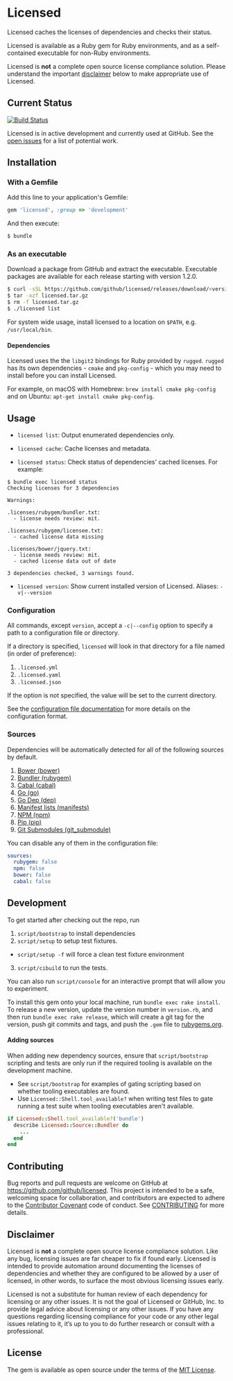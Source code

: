 # Licensed

Licensed caches the licenses of dependencies and checks their status.

Licensed is available as a Ruby gem for Ruby environments, and as a self-contained executable for non-Ruby environments.

Licensed is **not** a complete open source license compliance solution. Please understand the important [disclaimer](#disclaimer) below to make appropriate use of Licensed.

## Current Status

[![Build Status](https://travis-ci.org/github/licensed.svg?branch=master)](https://travis-ci.org/github/licensed)

Licensed is in active development and currently used at GitHub.  See the [open issues](https://github.com/github/licensed/issues) for a list of potential work.

## Installation

### With a Gemfile

Add this line to your application's Gemfile:

```ruby
gem 'licensed', :group => 'development'
```

And then execute:

```bash
$ bundle
```

### As an executable

Download a package from GitHub and extract the executable.  Executable packages are available for each release starting with version 1.2.0.

```bash
$ curl -sSL https://github.com/github/licensed/releases/download/<version>/licensed-<version>-<os>-x64.tar.gz > licensed.tar.gz
$ tar -xzf licensed.tar.gz
$ rm -f licensed.tar.gz
$ ./licensed list
```

For system wide usage, install licensed to a location on `$PATH`, e.g. `/usr/local/bin`.

#### Dependencies

Licensed uses the the `libgit2` bindings for Ruby provided by `rugged`. `rugged` has its own dependencies - `cmake` and `pkg-config` - which you may need to install before you can install Licensed.

For example, on macOS with Homebrew: `brew install cmake pkg-config` and on Ubuntu: `apt-get install cmake pkg-config`.

## Usage

- `licensed list`: Output enumerated dependencies only.

- `licensed cache`: Cache licenses and metadata.

- `licensed status`: Check status of dependencies' cached licenses. For example:

```
$ bundle exec licensed status
Checking licenses for 3 dependencies

Warnings:

.licenses/rubygem/bundler.txt:
  - license needs review: mit.

.licenses/rubygem/licensee.txt:
  - cached license data missing

.licenses/bower/jquery.txt:
  - license needs review: mit.
  - cached license data out of date

3 dependencies checked, 3 warnings found.
```

- `licensed version`: Show current installed version of Licensed. Aliases: `-v|--version`

### Configuration

All commands, except `version`, accept a `-c|--config` option to specify a path to a configuration file or directory.

If a directory is specified, `licensed` will look in that directory for a file named (in order of preference):
1. `.licensed.yml`
2. `.licensed.yaml`
3. `.licensed.json`

If the option is not specified, the value will be set to the current directory.

See the [configuration file documentation](./docs/configuration.md) for more details on the configuration format.

### Sources

Dependencies will be automatically detected for all of the following sources by default.
1. [Bower (bower)](./docs/sources/bower.md)
2. [Bundler (rubygem)](./docs/sources/bundler.md)
3. [Cabal (cabal)](./docs/sources/cabal.md)
4. [Go (go)](./docs/sources/go.md)
5. [Go Dep (dep)](./docs/sources/dep.md)
6. [Manifest lists (manifests)](./docs/sources/manifests.md)
7. [NPM (npm)](./docs/sources/npm.md)
8. [Pip (pip)](./docs/sources/pip.md)
9. [Git Submodules (git_submodule)](./docs/sources/git_submodule.md)

You can disable any of them in the configuration file:

```yml
sources:
  rubygem: false
  npm: false
  bower: false
  cabal: false
```

## Development

To get started after checking out the repo, run
1. `script/bootstrap` to install dependencies
2. `script/setup` to setup test fixtures.
  - `script/setup -f` will force a clean test fixture environment
3. `script/cibuild` to run the tests.

You can also run `script/console` for an interactive prompt that will allow you to experiment.

To install this gem onto your local machine, run `bundle exec rake install`. To release a new version, update the version number in `version.rb`, and then run `bundle exec rake release`, which will create a git tag for the version, push git commits and tags, and push the `.gem` file to [rubygems.org](https://rubygems.org).

#### Adding sources

When adding new dependency sources, ensure that `script/bootstrap` scripting and tests are only run if the required tooling is available on the development machine.

* See `script/bootstrap` for examples of gating scripting based on whether tooling executables are found.
* Use `Licensed::Shell.tool_available?` when writing test files to gate running a test suite when tooling executables aren't available.
```ruby
if Licensed::Shell.tool_available?('bundle')
  describe Licensed::Source::Bundler do
    ...
  end
end
```

## Contributing

Bug reports and pull requests are welcome on GitHub at https://github.com/github/licensed. This project is intended to be a safe, welcoming space for collaboration, and contributors are expected to adhere to the [Contributor Covenant](http://contributor-covenant.org/) code of conduct.  See [CONTRIBUTING](CONTRIBUTING.md) for more details.

## Disclaimer

Licensed is **not** a complete open source license compliance solution. Like any bug, licensing issues are far cheaper to fix if found early. Licensed is intended to provide automation around documenting the licenses of dependencies and whether they  are configured to be allowed by a user of licensed, in other words, to surface the most obvious licensing issues early.

Licensed is not a substitute for human review of each dependency for licensing or any other issues. It is not the goal of Licensed or GitHub, Inc. to provide legal advice about licensing or any other issues. If you have any questions regarding licensing compliance for your code or any other legal issues relating to it, it’s up to you to do further research or consult with a professional.

## License

The gem is available as open source under the terms of the [MIT License](http://opensource.org/licenses/MIT).
